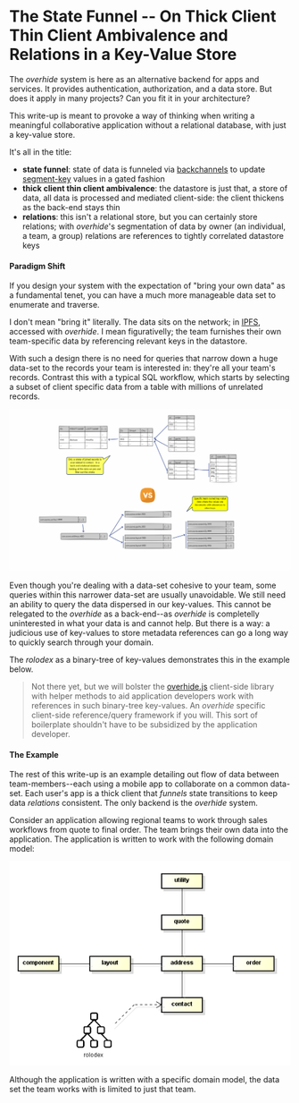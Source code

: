# The State Funnel -- On Thick Client Thin Client Ambivalence and Relations in a Key-Value Store

The *overhide* system is here as an alternative backend for apps and services.  It provides authentication, authorization, and a data store.  But does it apply in many projects?  Can you fit it in your architecture?

This write-up is meant to provoke a way of thinking when writing a meaningful collaborative application without a relational database, with just a key-value store.

It's all in the title:

* **state funnel**: state of data is funneled via [backchannels](http://overhide.io/overhide/docs/glossary.html#backchannel-queue) to update [segment-key](http://overhide.io/overhide/docs/glossary.html#segment-key) values in a gated fashion
* **thick client thin client ambivalence**: the datastore is just that, a store of data, all data is processed and mediated client-side: the client thickens as the back-end stays thin
* **relations**: this isn't a relational store, but you can certainly store relations; with *overhide*'s segmentation of data by owner (an individual, a team, a group) relations are references to tightly correlated datastore keys

#### Paradigm Shift

If you design your system with the expectation of "bring your own data" as a fundamental tenet, you can have a much more manageable data set to enumerate and traverse.

I don't mean "bring it" literally.  The data sits on the network; in [IPFS](https://ipfs.io/), accessed with *overhide*.  I mean figurativelly; the team furnishes their own team-specific data by referencing relevant keys in the datastore.

With such a design there is no need for queries that narrow down a huge data-set to the records your team is interested in: they're all your team's records.  Contrast this with a typical SQL workflow, which starts by selecting a subset of client specific data from a table with millions of unrelated records.

![Huge data set from RDBMS versus key-value document store](images/huge_data_set.png)

Even though you're dealing with a data-set cohesive to your team, some queries within this narrower data-set are usually unavoidable.  We still need an ability to query the data dispersed in our key-values.  This cannot be relegated to the *overhide* as a back-end--as *overhide* is completelly uninterested in what your data is and cannot help.  But there is a way:  a judicious use of key-values to store metadata references can go a long way to quickly search through your domain.

The *rolodex* as a binary-tree of key-values demonstrates this in the example below.

> Not there yet, but we will bolster the [overhide.js](http://overhide.io/overhide/docs/overhide.js.html) client-side library with helper methods to aid application developers work with references in such binary-tree key-values.  An *overhide* specific client-side reference/query framework if you will.  This sort of boilerplate shouldn't have to be subsidized by the application developer.

#### The Example

The rest of this write-up is an example detailing out flow of data between team-members--each using a mobile app to collaborate on a common data-set.  Each user's app is a thick client that *funnels* state transitions to keep data *relations* consistent.  The only backend is the *overhide* system.

Consider an application allowing regional teams to work through sales workflows from quote to final order.  The team brings their own data into the application.  The application is written to work with the following domain model:

![Static model of example domain.](images/state-funnel.png)

Although the application is written with a specific domain model, the data set the team works with is limited to just that team.
